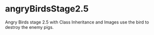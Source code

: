 # angryBirdsStage2.5
Angry Birds stage 2.5 with Class Inheritance and Images
use the bird to destroy the enemy pigs.